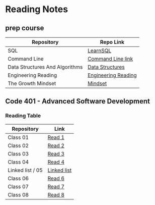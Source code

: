 # Reading Notes
## prep course

| Repository  |     Repo Link    |
| ----------- | ----------- |
|    SQL      |[LearnSQL](https://github.com/saifobe/reading-notes/blob/main/ReadNotes/prep/sql.md)|
|    Command Line      |[Command Line link](https://github.com/saifobe/reading-notes/blob/main/ReadNotes/prep/Terminal.md)|
|    Data Structures And Algorithms     |[Data Structures](https://github.com/saifobe/reading-notes/blob/main/ReadNotes/prep/DataStructuresAndAlgorithms.md)|
|    Engineering Reading    |[Engineering Reading](https://github.com/saifobe/reading-notes/blob/main/ReadNotes/prep/Engineering%20Reading.md)|
|    The Growth Mindset      |[Mindset](https://github.com/saifobe/reading-notes/blob/main/ReadNotes/prep/Mindset.md)|


## Code 401 - Advanced Software Development

### Reading Table 

| Repository  |     Link    |
| ----------- | ----------- |
| Class 01    |  [Read 1](https://github.com/saifobe/reading-notes/blob/main/ReadNotes/ReadClass01.md ) |
| Class 02    |   [Read 2](https://github.com/saifobe/reading-notes/blob/main/ReadNotes/ReadClass02.md)   |
| Class 03    |   [Read 3](https://github.com/saifobe/reading-notes/blob/main/ReadNotes/ReadClass03.md )   |
| Class 04    |   [Read 4](./ReadNotes/ReadClass04.md)   |
|Linked list / 05 |   [Linked list ](/ReadLinkedList.md)   |
| Class 06    |   [Read 6](./ReadNotes/ReadClass06.md)   |
| Class 07    |   [Read 7](./ReadNotes/ReadClass07.md)   |
| Class 08    |   [Read 8](./ReadNotes/ReadClass08.md)   |